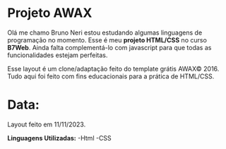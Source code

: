 # Projeto AWAX

Olá me chamo Bruno Neri estou estudando algumas linguagens de programação no momento. Esse é meu **projeto HTML/CSS** no curso **B7Web**.  Ainda falta complementá-lo com javascript para que todas as funcionalidades estejam perfeitas. 

Esse layout é um clone/adaptação feito do template grátis AWAX© 2016. Tudo aqui foi feito com fins educacionais para a prática de HTML/CSS. 


# Data:
Layout feito em 11/11/2023. 

**Linguagens Utilizadas:**
-Html
-CSS
 
